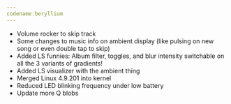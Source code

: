 ```yaml
---
codename:beryllium
---
```


- Volume rocker to skip track
- Some changes to music info on ambient display (like pulsing on new song or even double tap to skip)
- Added LS funnies: Album filter, toggles, and blur intensity switchable on all the 3 variants of gradients!
- Added LS visualizer with the ambient thing
- Merged Linux 4.9.201 into kernel
- Reduced LED blinking frequency under low battery
- Update more Q blobs